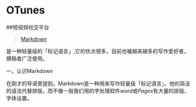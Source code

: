 # OTunes
##短视频社交平台
> [Markdown](http://zh.wikipedia.org/wiki/Markdown)
> 
是一种轻量级的「标记语言」,它的优点很多，目前也被越来越多的写作爱好者，撰稿者广泛使用。

一，认识Markdown

在刚才的导语里提到，Markdown是一种用来写作轻量级「标记语言」，他的简洁的语法代替排版，而不像一般我们用的字处理软件*word*或*Pages*有大量的排版、字体设置。

